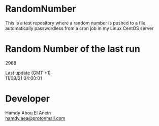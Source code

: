 # RandomNumber    
This is a test repository where a random number is pushed to a file automatically passwordless from a cron job in my Linux CentOS server    
# Random Number of the last run   
2988
      
Last update (GMT +1)    
11/08/21 04:00:01
# Developer    
Hamdy Abou El Anein   
hamdy.aea@protonmail.com
